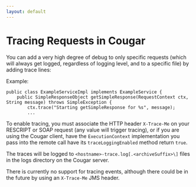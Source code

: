 ```yaml
---
layout: default
---
```

# Tracing Requests in Cougar

You can add a very high degree of debug to only specific requests (which will always get logged, regardless of logging level,
and to a specific file) by adding trace lines:

Example:

    public class ExampleServiceImpl implements ExampleService {
        public SimpleResponseObject getSimpleResponse(RequestContext ctx, String message) throws SimpleException {
            ctx.trace("Starting getSimpleResponse for %s", message);
            ...

To enable tracing, you must associate the HTTP header `X-Trace-Me` on your RESCRIPT or SOAP request (any value will
trigger tracing), or if you are using the Cougar client, have the `ExecutionContext` implementation you pass into the
remote call have its `traceLoggingEnabled` method return `true`.

The traces will be logged to `<hostname>-trace.log[.<archiveSuffix>\]` files in the logs directory on the Cougar server.

There is currently no support for tracing events, although there could be in the future by using an `X-Trace-Me` JMS header.
